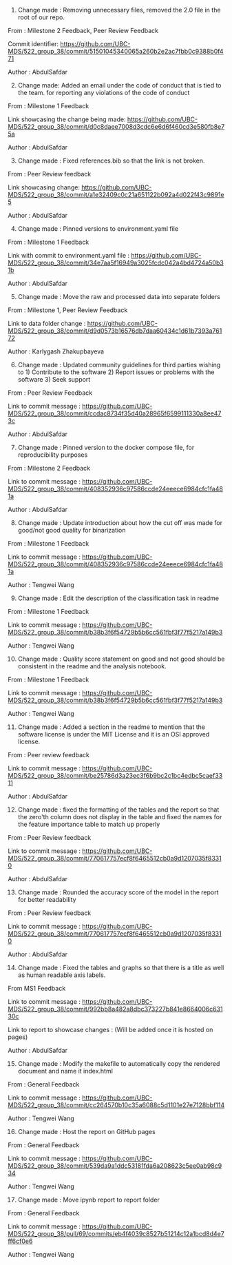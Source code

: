 1) Change made : Removing unnecessary files, removed the 2.0 file in the root of our repo.

From : Milestone 2 Feedback, Peer Review Feedback

Commit identifier: https://github.com/UBC-MDS/522_group_38/commit/51501045340065a260b2e2ac7fbb0c9388b0f471

Author : AbdulSafdar

2) Change made: Added an email under the code of conduct that is tied to the team. for reporting any violations of the code of conduct

From : Milestone 1 Feedback

Link showcasing the change being made: https://github.com/UBC-MDS/522_group_38/commit/d0c8daee7008d3cdc6e6d6f460cd3e580fb8e75a

Author : AbdulSafdar

3) Change made : Fixed references.bib so that the link is not broken.

From : Peer Review feedback

Link showcasing change: https://github.com/UBC-MDS/522_group_38/commit/a1e32409c0c21a651122b092a4d022f43c9891e5

Author : AbdulSafdar

4) Change made : Pinned versions to environment.yaml file

From : Milestone 1 Feedback 

Link with commit to environment.yaml file : https://github.com/UBC-MDS/522_group_38/commit/34e7aa5f16949a3025fcdc042a4bd4724a50b31b

Author : AbdulSafdar

5) Change made : Move the raw and processed data into separate folders

From : Milestone 1, Peer Review Feedback 

Link to data folder change : https://github.com/UBC-MDS/522_group_38/commit/d9d0573b16576db7daa60434c1d61b7393a76172

Author : Karlygash Zhakupbayeva

6) Change made : Updated community guidelines for third parties wishing to 1) Contribute to the software 2) Report issues or problems with the software 3) Seek support

From : Peer Review Feedback

Link to commit message : https://github.com/UBC-MDS/522_group_38/commit/ccdac8734f35d40a28965f6599111330a8ee473c

Author : AbdulSafdar

7) Change made : Pinned version to the docker compose file, for reproducibility purposes

From : Milestone 2 Feedback

Link to commit message : https://github.com/UBC-MDS/522_group_38/commit/408352936c97586ccde24eeece6984cfc1fa481a

Author : AbdulSafdar

8) Change made : Update introduction about how the cut off was made for good/not good quality for binarization

From : Milestone 1 Feedback

Link to commit message : https://github.com/UBC-MDS/522_group_38/commit/408352936c97586ccde24eeece6984cfc1fa481a

Author : Tengwei Wang

9) Change made : Edit the description of the classification task in readme

From : Milestone 1 Feedback

Link to commit message : https://github.com/UBC-MDS/522_group_38/commit/b38b3f6f54729b5b6cc561fbf3f77f5217a149b3

Author : Tengwei Wang

10) Change made : Quality score statement on good and not good should be consistent in the readme and the analysis notebook.

From : Milestone 1 Feedback

Link to commit message : https://github.com/UBC-MDS/522_group_38/commit/b38b3f6f54729b5b6cc561fbf3f77f5217a149b3

Author : Tengwei Wang

11) Change made : Added a section in the readme to mention that the software license is under the MIT License and it is an OSI approved license.

From : Peer review feedback

Link to commit message : https://github.com/UBC-MDS/522_group_38/commit/be25786d3a23ec3f6b9bc2c1bc4edbc5caef3311

Author : AbdulSafdar

12) Change made : fixed the formatting of the tables and the report so that the zero'th column does not display in the table and fixed the names for the feature importance table to match up properly

From : Peer Review feedback

Link to commit message : https://github.com/UBC-MDS/522_group_38/commit/770617757ecf8f6465512cb0a9d1207035f83310

Author : AbdulSafdar

13) Change made : Rounded the accuracy score of the model in the report for better readability

From : Peer Review feedback

Link to commit message : https://github.com/UBC-MDS/522_group_38/commit/770617757ecf8f6465512cb0a9d1207035f83310

Author : AbdulSafdar

14) Change made : Fixed the tables and graphs so that there is a title as well as human readable axis labels.

From MS1 Feedback

Link to commit message : https://github.com/UBC-MDS/522_group_38/commit/992bb8a482a8dbc373227b841e8664006c63130c 

Link to report to showcase changes : (Will be added once it is hosted on pages) 

Author : AbdulSafdar

15) Change made : Modify the makefile to automatically copy the rendered document and name it index.html

From : General Feedback

Link to commit message : https://github.com/UBC-MDS/522_group_38/commit/cc264570b10c35a6088c5d1101e27e7128bbf114

Author : Tengwei Wang

16) Change made : Host the report on GitHub pages

From : General Feedback

Link to commit message : https://github.com/UBC-MDS/522_group_38/commit/539da9a1ddc53181fda6a208623c5ee0ab98c934

Author : Tengwei Wang

17) Change made : Move ipynb report to report folder

From : General Feedback

Link to commit message : https://github.com/UBC-MDS/522_group_38/pull/69/commits/eb4f4039c8527b51214c12a1bcd8d4e7ff6cf0e6

Author : Tengwei Wang



